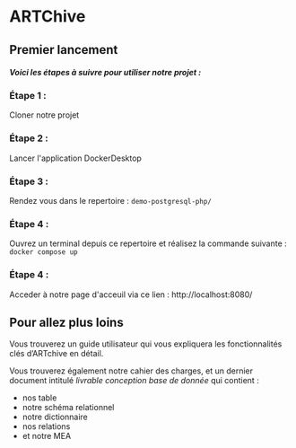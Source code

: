 # ARTChive

## Premier lancement
#### *Voici les étapes à suivre pour utiliser notre projet :*

### Étape 1 :

Cloner notre projet

### Étape 2 :

Lancer l'application DockerDesktop 

### Étape 3 :

Rendez vous dans le repertoire :  ````demo-postgresql-php/````

### Étape 4 :

Ouvrez un terminal depuis ce repertoire et réalisez la commande suivante : `````docker compose up`````

### Étape 4 :

Acceder à notre page d'acceuil via ce lien : http://localhost:8080/

## Pour allez plus loins

Vous trouverez un guide utilisateur qui vous expliquera les fonctionnalités clés d’ARTchive en détail.

Vous trouverez également notre cahier des charges, et un dernier document intitulé *livrable conception base de donnée* qui contient : 
- nos table 
- notre schéma relationnel
- notre dictionnaire
- nos relations
- et notre MEA


